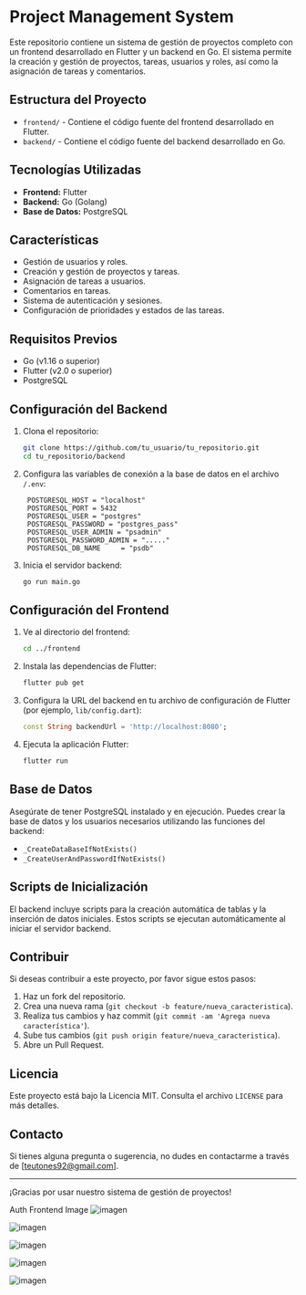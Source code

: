 # Project Management System

Este repositorio contiene un sistema de gestión de proyectos completo con un frontend desarrollado en Flutter y un backend en Go. El sistema permite la creación y gestión de proyectos, tareas, usuarios y roles, así como la asignación de tareas y comentarios.

## Estructura del Proyecto

- `frontend/` - Contiene el código fuente del frontend desarrollado en Flutter.
- `backend/` - Contiene el código fuente del backend desarrollado en Go.

## Tecnologías Utilizadas

- **Frontend:** Flutter
- **Backend:** Go (Golang)
- **Base de Datos:** PostgreSQL

## Características

- Gestión de usuarios y roles.
- Creación y gestión de proyectos y tareas.
- Asignación de tareas a usuarios.
- Comentarios en tareas.
- Sistema de autenticación y sesiones.
- Configuración de prioridades y estados de las tareas.

## Requisitos Previos

- Go (v1.16 o superior)
- Flutter (v2.0 o superior)
- PostgreSQL

## Configuración del Backend

1. Clona el repositorio:

    ```bash
    git clone https://github.com/tu_usuario/tu_repositorio.git
    cd tu_repositorio/backend
    ```

2. Configura las variables de conexión a la base de datos en el archivo `/.env`:

    
   
        POSTGRESQL_HOST = "localhost"
        POSTGRESQL_PORT = 5432
        POSTGRESQL_USER = "postgres"
        POSTGRESQL_PASSWORD = "postgres_pass"
        POSTGRESQL_USER_ADMIN = "psadmin"
        POSTGRESQL_PASSWORD_ADMIN = "....."
        POSTGRESQL_DB_NAME     = "psdb"
   

3. Inicia el servidor backend:

    ```bash
    go run main.go
    ```

## Configuración del Frontend

1. Ve al directorio del frontend:

    ```bash
    cd ../frontend
    ```

2. Instala las dependencias de Flutter:

    ```bash
    flutter pub get
    ```

3. Configura la URL del backend en tu archivo de configuración de Flutter (por ejemplo, `lib/config.dart`):

    ```dart
    const String backendUrl = 'http://localhost:8080';
    ```

4. Ejecuta la aplicación Flutter:

    ```bash
    flutter run
    ```

## Base de Datos

Asegúrate de tener PostgreSQL instalado y en ejecución. Puedes crear la base de datos y los usuarios necesarios utilizando las funciones del backend:

- `_CreateDataBaseIfNotExists()`
- `_CreateUserAndPasswordIfNotExists()`

## Scripts de Inicialización

El backend incluye scripts para la creación automática de tablas y la inserción de datos iniciales. Estos scripts se ejecutan automáticamente al iniciar el servidor backend.

## Contribuir

Si deseas contribuir a este proyecto, por favor sigue estos pasos:

1. Haz un fork del repositorio.
2. Crea una nueva rama (`git checkout -b feature/nueva_caracteristica`).
3. Realiza tus cambios y haz commit (`git commit -am 'Agrega nueva característica'`).
4. Sube tus cambios (`git push origin feature/nueva_caracteristica`).
5. Abre un Pull Request.

## Licencia

Este proyecto está bajo la Licencia MIT. Consulta el archivo `LICENSE` para más detalles.

## Contacto

Si tienes alguna pregunta o sugerencia, no dudes en contactarme a través de [teutones92@gmail.com].

---

¡Gracias por usar nuestro sistema de gestión de proyectos!






Auth Frontend Image
![imagen](https://github.com/teutones92/project_sync/assets/72642474/f1620888-72cd-4468-ade4-368c7d1d572d)

![imagen](https://github.com/teutones92/project_sync/assets/72642474/d1f3886c-3956-424e-be9a-6c9a86377493)

![imagen](https://github.com/teutones92/project_sync/assets/72642474/c4b0c3e7-9e75-464c-853e-e9a0c8c0f479)

![imagen](https://github.com/teutones92/project_sync/assets/72642474/f9fe6502-24cf-499b-af7b-8fddd1ed6477)

![imagen](https://github.com/teutones92/project_sync/assets/72642474/6410783e-74c0-4951-bdfe-44a7f58d3794)








